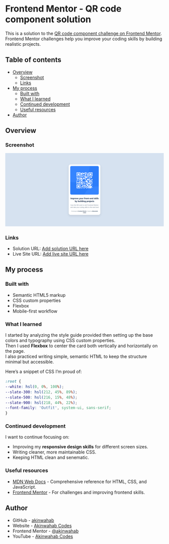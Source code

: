# Frontend Mentor - QR code component solution

This is a solution to the [QR code component challenge on Frontend Mentor](https://www.frontendmentor.io/challenges/qr-code-component-iux_sIO_H). Frontend Mentor challenges help you improve your coding skills by building realistic projects. 

## Table of contents

- [Overview](#overview)
  - [Screenshot](#screenshot)
  - [Links](#links)
- [My process](#my-process)
  - [Built with](#built-with)
  - [What I learned](#what-i-learned)
  - [Continued development](#continued-development)
  - [Useful resources](#useful-resources)
- [Author](#author)

## Overview

### Screenshot

![](./images/qr-code%20site.png)

### Links

- Solution URL: [Add solution URL here](https://your-solution-url.com)
- Live Site URL: [Add live site URL here](https://your-live-site-url.com)

## My process

### Built with

- Semantic HTML5 markup
- CSS custom properties
- Flexbox
- Mobile-first workflow

### What I learned
I started by analyzing the style guide provided then setting up the base colors and typography using CSS custom properties.  
Then I used **Flexbox** to center the card both vertically and horizontally on the page.  
I also practiced writing simple, semantic HTML to keep the structure minimal but accessible.

Here’s a snippet of CSS I’m proud of:
```css
:root {
--white: hsl(0, 0%, 100%);
--slate-300: hsl(212, 45%, 89%);
--slate-500: hsl(216, 15%, 48%);
--slate-900: hsl(218, 44%, 22%);
--font-family: 'Outfit', system-ui, sans-serif;
}
```

### Continued development

I want to continue focusing on:
- Improving my **responsive design skills** for different screen sizes.
- Writing cleaner, more maintainable CSS.
- Keeping HTML clean and senematic.


### Useful resources

- [MDN Web Docs](https://developer.mozilla.org/) - Comprehensive reference for HTML, CSS, and JavaScript.
- [Frontend Mentor](https://www.frontendmentor.io) - For challenges and improving frontend skills.

## Author

- GitHub - [akinwahab](https://github.com/akinwahab)
- Website - [Akinwahab Codes](https://akinwahab.netlify.app)
- Frontend Mentor - [@akinwahab](https://www.frontendmentor.io/profile/akinwahab)
- YouTube - [Akinwahab Codes](https://www.youtube.com/@Akinwahab099)
